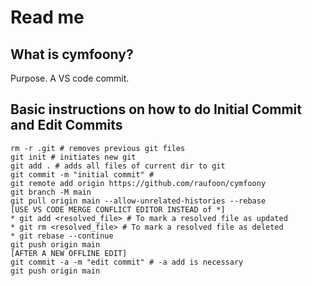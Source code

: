# Read me
## What is cymfoony?
Purpose. A VS code commit.

## Basic instructions on how to do Initial Commit and Edit Commits
```
rm -r .git # removes previous git files
git init # initiates new git
git add . # adds all files of current dir to git
git commit -m "initial commit" # 
git remote add origin https://github.com/raufoon/cymfoony
git branch -M main
git pull origin main --allow-unrelated-histories --rebase
[USE VS CODE MERGE CONFLICT EDITOR INSTEAD of *]
* git add <resolved_file> # To mark a resolved file as updated 
* git rm <resolved_file> # To mark a resolved file as deleted
* git rebase --continue
git push origin main
[AFTER A NEW OFFLINE EDIT]
git commit -a -m "edit commit" # -a add is necessary
git push origin main
```
